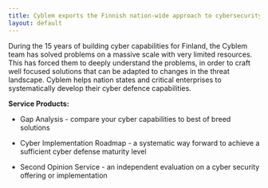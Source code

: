 ```yaml
---
title: Cyblem exports the Finnish nation-wide approach to cybersecurity.
layout: default
---
```

<!-- markdownlint-disable MD041 -->
<!-- markdownlint-disable MD013 -->
<!-- markdownlint-disable MD036 -->

During the 15 years of building cyber capabilities for Finland, the Cyblem team has solved problems on a massive scale with very limited resources. This has forced them to deeply understand the problems, in order to craft well focused solutions that can be adapted to changes in the threat landscape. Cyblem helps nation states and critical enterprises to systematically develop their cyber defence capabilities.

**Service Products:**

* Gap Analysis - compare your cyber capabilities to best of breed solutions

* Cyber Implementation Roadmap - a systematic way forward to achieve a
  sufficient cyber defense maturity level

* Second Opinion Service - an independent evaluation on a cyber security offering or implementation

<!-- markdownlint-enable MD041 -->
<!-- markdownlint-enable MD013 -->
<!-- markdownlint-enable MD036 -->
